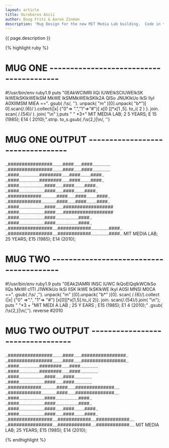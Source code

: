 ```yaml
---
layout: article
title: Ouroboros Ascii
author: Doug Fritz & Aaron Zinman
description: 'Mug Design for the new MIT Media Lab building.  Code in the shape of one building to output ascii art in the shape of the other and vice versa.'
---
```


{{ page.description }}

{% highlight ruby %}
  
# MUG ONE ----------------------------------------

#!/usr/bin/env ruby1.9
puts "0EAkWCIMRI        IlQi      IUWEIkSCIUWEIkSK
IkWEIkSKIkWEIkSM        MkWE      IkSMMkWEIkSKIk2A
QlSo                JNUKIkUo      IkSi
IlyI                A0XIIMSM      MlEA
==".                  gsub(       /\s/,
'').                 unpack(      "m"
)[0].unpack(          "b*")[      0].scan(/.{6}/
).collect{|x|         {"0"=>      ".","1"=>"#"}[
x[0                   ]]*x[1                  ,5].
to_i(                 2 ) }.                 join.
scan(                 /.{54}/     ).         join(
"\n"                  );puts      " "         *3+"
MIT MEDIA LAB; 2    5 YEARS; E    15 (1985); E14 (
2010);".strip.      to_s.gsub(    /\s{2,}|\n/, '')


# MUG ONE OUTPUT ---------------------------------

..################........####......####..............
..################........####......####..............
..####................########......####........####..
..####................########......####........####..
..####....................####......####........####..
..####....................####......####........####..
..############............####......####........####..
..############............####......####........####..
..####....................####......##################
..####....................####......##################
..####....................####..................####..
..####....................####..................####..
..################....############..............####..
..################....############..............####..
   MIT MEDIA LAB; 25 YEARS; E15 (1985); E14 (2010);


# MUG TWO ----------------------------------------

#!/usr/bin/env ruby1.9
puts "0EAk2IAMRI        INSC      IUWC
IkQoElQqIkWCIkSo        IlQs      MkWI
c1TI                J1WKIkUo      IkSi        IlSK
IkWE                IkSKIkWE      IkyI        A0SI
MNSI                    M0CA      ==".       gsub(
/\s/                    ,'').    unpack(       "m"
)[0].unpack(            "b*"      )[0].      scan(
/.{6}/).collect         {|x|      {"0"      =>".",
"1"=>                   "#"}     [x[0]]*x[1,5].to_i(
2)}.                   join.     scan(/.{54}/).join(
"\n");                 puts      " "*3 + "MIT MEDI
A LAB                 ; 25 Y                 EARS
; E15 (1985); E1     4 (2010);"             .gsub(
/\s{2,}|\n/,'').     reverse               #2010

# MUG TWO OUTPUT ---------------------------------

..################........####......################..
..################........####......################..
..####................########......####..............
..####................########......####..............
..####....................####......####..............
..####....................####......####..............
..############............####......##############....
..############............####......##############....
..####....................####..................####..
..####....................####..................####..
..####....................####......####........####..
..####....................####......####........####..
..################....############....############....
..################....############....############....
   MIT MEDIA LAB; 25 YEARS; E15 (1985); E14 (2010);
  
{% endhighlight %}